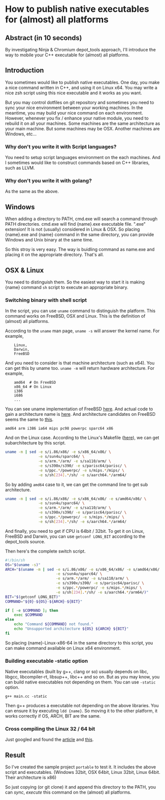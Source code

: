 # How to publish native executables for (almost) all platforms

## Abstract (in 10 seconds)

By investigating Ninja & Chromium depot\_tools approach, I'll
introduce the way to mobile your C++ executable for (almost) all platforms.

## Introduction

You sometimes would like to publish native executables. One day,
you make a nice command written in C++, and using it on Linux x64.
You may write a nice zsh script using this nice executable and it
works as you want.

But you may control dotfiles on git repository and sometimes you
need to sync your nice environment between your working machines.
In the meantime, you may build your nice command on each environment.
However, whenever you fix / enhance your native module, you need to
rebuild it on all your machines. Some machines are the same architecture
as your main machine. But some machines may be OSX. Another machines are
Windows, etc...

### Why don't you write it with Script languages?

You need to setup script languages environment on the each machines.
And I sometimes would like to construct commands based on C++ libraries,
such as LLVM.

### Why don't you write it with golang?

As the same as the above.

## Windows

When adding a directory to PATH, cmd.exe will search a command through PATH
directories. cmd.exe will find {name}.exe executable file.
".exe" extension! It is not (usually) considered in Linux & OSX. So placing
{name}.exe and {name} command in the same directory, you can provide Windows
and Unix binary at the same time.

So this stroy is very easy. The way is buidling command as name.exe and placing
it on the appropriate directory. That's all.

## OSX & Linux

You need to distinguish them. So the easiest way to start it is making {name}
command `sh` script to execute an appropriate binary.

### Switching binary with shell script

In the script, you can use `uname` command to distinguish the platform.
This command works on FreeBSD, OSX and Linux. This is the definition of (almost) all
platforms.

According to the `uname` man page, `uname -s` will answer the kernel name.
For example,

```
    Linux,
    Darwin,
    FreeBSD
```

And you need to consider is that machine architecture (such as x64). You can get
this by uname too. `uname -m` will return hardware architecture.
For example,

```
    amd64  # On FreeBSD
    x86_64 # On Linux
    i386
    i686
    ...
```

You can see uname implementation of FreeBSD [here](https://github.com/freebsd/freebsd/blob/master/usr.bin/uname/uname.c). And
actual code to gain a architecture name is [here](https://github.com/freebsd/freebsd/blob/6fbc4f383bfcc743bdf31fcae77e28bc91b04a42/sys/kern/kern_mib.c#L246).
And architecture candidates on FreeBSD seems the same to [this](https://github.com/freebsd/freebsd/blob/9075f210e87b68140c7e82d0a6d97e8f37688d1a/sys/Makefile#L18).

```
amd64 arm i386 ia64 mips pc98 powerpc sparc64 x86
```

And on the Linux case. According to the Linux's Makefile ([here](https://github.com/torvalds/linux/blob/fa389e220254c69ffae0d403eac4146171062d08/Makefile#L171)), we can get subarchitecture by this script.
```sh
uname -m | sed -e s/i.86/x86/ -e s/x86_64/x86/ \
               -e s/sun4u/sparc64/ \
               -e s/arm.*/arm/ -e s/sa110/arm/ \
               -e s/s390x/s390/ -e s/parisc64/parisc/ \
               -e s/ppc.*/powerpc/ -e s/mips.*/mips/ \
               -e s/sh[234].*/sh/ -e s/aarch64.*/arm64/
```

So by adding `amd64` case to it, we can get the command line to get sub architecture.

```sh
uname -m | sed -e s/i.86/x86/ -e s/x86_64/x86/ -e s/amd64/x86/ \
               -e s/sun4u/sparc64/ \
               -e s/arm.*/arm/ -e s/sa110/arm/ \
               -e s/s390x/s390/ -e s/parisc64/parisc/ \
               -e s/ppc.*/powerpc/ -e s/mips.*/mips/ \
               -e s/sh[234].*/sh/ -e s/aarch64.*/arm64/
```

And finally, you need to get if CPU is 64bit / 32bit. To get it on Linux, FreeBSD and Darwin,
you can use `getconf LONG_BIT` according to the depot\_tools source.

Then here's the complete switch script.

```sh
#!/bin/sh
OS="$(uname -s)"
ARCH="$(uname -m | sed -e s/i.86/x86/ -e s/x86_64/x86/ -e s/amd64/x86/ \
                       -e s/sun4u/sparc64/ \
                       -e s/arm.*/arm/ -e s/sa110/arm/ \
                       -e s/s390x/s390/ -e s/parisc64/parisc/ \
                       -e s/ppc.*/powerpc/ -e s/mips.*/mips/ \
                       -e s/sh[234].*/sh/ -e s/aarch64.*/arm64/)"
BIT="$(getconf LONG_BIT)"
COMMAND="${0}-${OS}-${ARCH}-${BIT}"

if [ -e $COMMAND ]; then
    exec $COMMAND
else
    echo "Command ${COMMAND} not found."
    echo "Unsupported architecture ${OS} ${ARCH} ${BIT}"
fi
```

So placing {name}-Linux-x86-64 in the same directory to this script,
you can make command available on Linux x64 environment.

### Building executable -static option

Native executables (built by g++, clang or so) usually depends on libc, libgcc, libcompiler-rt, libsup++, libc++ and so on.
But as you may know, you can build native executables not depending on them. You can use `-static` option.

`g++ main.cc -static`

Then g++ produces a executable not depending on the above libraries. You can ensure it by executing `ldd {name}`.
So moving it to the other platform, it works correctly if OS, ARCH, BIT are the same.


### Cross compiling the Linux 32 / 64 bit 

Just googled and found the [article](http://aaronbonner.io/post/14969163463/cross-compiling-to-32bit-with-gcc) and [this](http://stackoverflow.com/questions/4643197/missing-include-bits-cconfig-h-when-cross-compiling-64-bit-program-on-32-bit).

## Result

So I've created the sample project `portable` to test it. It includes the above script and executables.
(Windows 32bit, OSX 64bit, Linux 32bit, Linux 64bit. Their architecture is x86)

So just copying (or git clone) it and append this directory to the PATH,
you can *sync*, *execute* this command on the (almost) all platforms.
